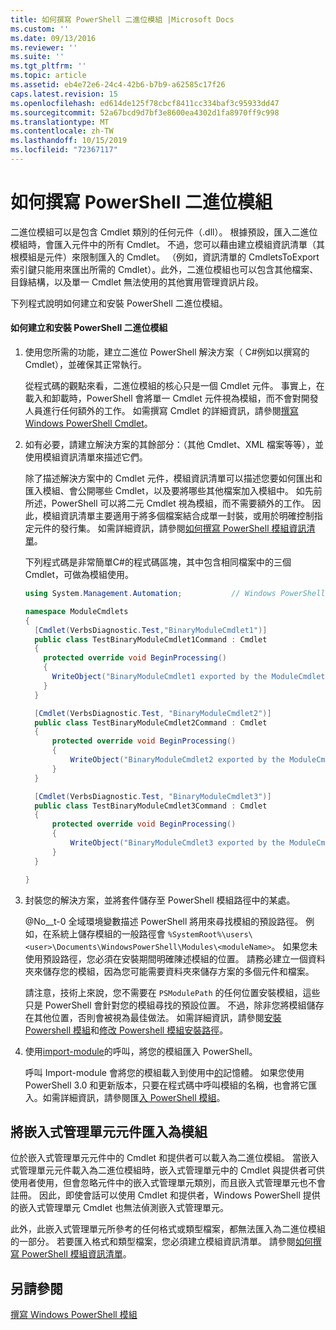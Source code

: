 ```yaml
---
title: 如何撰寫 PowerShell 二進位模組 |Microsoft Docs
ms.custom: ''
ms.date: 09/13/2016
ms.reviewer: ''
ms.suite: ''
ms.tgt_pltfrm: ''
ms.topic: article
ms.assetid: eb4e72e6-24c4-42b6-b7b9-a62585c17f26
caps.latest.revision: 15
ms.openlocfilehash: ed614de125f78cbcf8411cc334baf3c95933dd47
ms.sourcegitcommit: 52a67bcd9d7bf3e8600ea4302d1fa8970ff9c998
ms.translationtype: MT
ms.contentlocale: zh-TW
ms.lasthandoff: 10/15/2019
ms.locfileid: "72367117"
---
```

# <a name="how-to-write-a-powershell-binary-module"></a>如何撰寫 PowerShell 二進位模組

二進位模組可以是包含 Cmdlet 類別的任何元件（.dll）。 根據預設，匯入二進位模組時，會匯入元件中的所有 Cmdlet。 不過，您可以藉由建立模組資訊清單（其根模組是元件）來限制匯入的 Cmdlet。 （例如，資訊清單的 CmdletsToExport 索引鍵只能用來匯出所需的 Cmdlet）。此外，二進位模組也可以包含其他檔案、目錄結構，以及單一 Cmdlet 無法使用的其他實用管理資訊片段。

下列程式說明如何建立和安裝 PowerShell 二進位模組。

#### <a name="how-to-create-and-install-a-powershell-binary-module"></a>如何建立和安裝 PowerShell 二進位模組

1. 使用您所需的功能，建立二進位 PowerShell 解決方案（ C#例如以撰寫的 Cmdlet），並確保其正常執行。

   從程式碼的觀點來看，二進位模組的核心只是一個 Cmdlet 元件。 事實上，在載入和卸載時，PowerShell 會將單一 Cmdlet 元件視為模組，而不會對開發人員進行任何額外的工作。 如需撰寫 Cmdlet 的詳細資訊，請參閱[撰寫 Windows PowerShell Cmdlet](../cmdlet/writing-a-windows-powershell-cmdlet.md)。

2. 如有必要，請建立解決方案的其餘部分：（其他 Cmdlet、XML 檔案等等），並使用模組資訊清單來描述它們。

   除了描述解決方案中的 Cmdlet 元件，模組資訊清單可以描述您要如何匯出和匯入模組、會公開哪些 Cmdlet，以及要將哪些其他檔案加入模組中。
   如先前所述，PowerShell 可以將二元 Cmdlet 視為模組，而不需要額外的工作。
   因此，模組資訊清單主要適用于將多個檔案結合成單一封裝，或用於明確控制指定元件的發行集。
   如需詳細資訊，請參閱[如何撰寫 PowerShell 模組資訊清單](how-to-write-a-powershell-module-manifest.md)。

   下列程式碼是非常簡單C#的程式碼區塊，其中包含相同檔案中的三個 Cmdlet，可做為模組使用。

   ```csharp
   using System.Management.Automation;           // Windows PowerShell namespace.

   namespace ModuleCmdlets
   {
     [Cmdlet(VerbsDiagnostic.Test,"BinaryModuleCmdlet1")]
     public class TestBinaryModuleCmdlet1Command : Cmdlet
     {
       protected override void BeginProcessing()
       {
         WriteObject("BinaryModuleCmdlet1 exported by the ModuleCmdlets module.");
       }
     }

     [Cmdlet(VerbsDiagnostic.Test, "BinaryModuleCmdlet2")]
     public class TestBinaryModuleCmdlet2Command : Cmdlet
     {
         protected override void BeginProcessing()
         {
             WriteObject("BinaryModuleCmdlet2 exported by the ModuleCmdlets module.");
         }
     }

     [Cmdlet(VerbsDiagnostic.Test, "BinaryModuleCmdlet3")]
     public class TestBinaryModuleCmdlet3Command : Cmdlet
     {
         protected override void BeginProcessing()
         {
             WriteObject("BinaryModuleCmdlet3 exported by the ModuleCmdlets module.");
         }
     }

   }
   ```

3. 封裝您的解決方案，並將套件儲存至 PowerShell 模組路徑中的某處。

   @No__t-0 全域環境變數描述 PowerShell 將用來尋找模組的預設路徑。 例如，在系統上儲存模組的一般路徑會 `%SystemRoot%\users\<user>\Documents\WindowsPowerShell\Modules\<moduleName>`。 如果您未使用預設路徑，您必須在安裝期間明確陳述模組的位置。 請務必建立一個資料夾來儲存您的模組，因為您可能需要資料夾來儲存方案的多個元件和檔案。

   請注意，技術上來說，您不需要在 `PSModulePath` 的任何位置安裝模組，這些只是 PowerShell 會針對您的模組尋找的預設位置。 不過，除非您將模組儲存在其他位置，否則會被視為最佳做法。 如需詳細資訊，請參閱[安裝 Powershell 模組](./installing-a-powershell-module.md)和[修改 Powershell 模組安裝路徑](./modifying-the-psmodulepath-installation-path.md)。

4. 使用[import-module](/powershell/module/Microsoft.PowerShell.Core/Import-Module)的呼叫，將您的模組匯入 PowerShell。

   呼叫 Import-module 會將您的模組載入到使用中[的](/powershell/module/Microsoft.PowerShell.Core/Import-Module)記憶體。 如果您使用 PowerShell 3.0 和更新版本，只要在程式碼中呼叫模組的名稱，也會將它匯入。如需詳細資訊，請參閱匯[入 PowerShell 模組](./importing-a-powershell-module.md)。

## <a name="importing-snap-in-assemblies-as-modules"></a>將嵌入式管理單元元件匯入為模組

位於嵌入式管理單元元件中的 Cmdlet 和提供者可以載入為二進位模組。 當嵌入式管理單元元件載入為二進位模組時，嵌入式管理單元中的 Cmdlet 與提供者可供使用者使用，但會忽略元件中的嵌入式管理單元類別，而且嵌入式管理單元也不會註冊。 因此，即使會話可以使用 Cmdlet 和提供者，Windows PowerShell 提供的嵌入式管理單元 Cmdlet 也無法偵測嵌入式管理單元。

此外，此嵌入式管理單元所參考的任何格式或類型檔案，都無法匯入為二進位模組的一部分。
若要匯入格式和類型檔案，您必須建立模組資訊清單。
請參閱[如何撰寫 PowerShell 模組資訊清單](how-to-write-a-powershell-module-manifest.md)。

## <a name="see-also"></a>另請參閱

[撰寫 Windows PowerShell 模組](./writing-a-windows-powershell-module.md)
